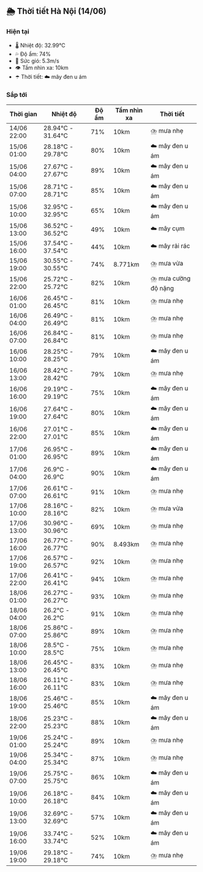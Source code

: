## 🌦️ Thời tiết Hà Nội (14/06)

### Hiện tại

- 🌡️ Nhiệt độ: 32.99℃
- 💦 Độ ẩm: 74%
- 💨 Sức gió: 5.3m/s
- 👁️ Tầm nhìn xa: 10km
- ☂️ Thời tiết: ☁️ mây đen u ám

### Sắp tới

| Thời gian | Nhiệt độ | Độ ẩm | Tầm nhìn xa | Thời tiết |
| --- | --- | --- | --- | --- |
| 14/06 22:00 | 28.94℃ - 31.64℃ | 71% | 10km | ⛈️ mưa nhẹ |
| 15/06 01:00 | 28.18℃ - 29.78℃ | 80% | 10km | ☁️ mây đen u ám |
| 15/06 04:00 | 27.67℃ - 27.67℃ | 89% | 10km | ☁️ mây đen u ám |
| 15/06 07:00 | 28.71℃ - 28.71℃ | 85% | 10km | ☁️ mây đen u ám |
| 15/06 10:00 | 32.95℃ - 32.95℃ | 65% | 10km | ☁️ mây đen u ám |
| 15/06 13:00 | 36.52℃ - 36.52℃ | 49% | 10km | ☁️ mây cụm |
| 15/06 16:00 | 37.54℃ - 37.54℃ | 44% | 10km | ☁️ mây rải rác |
| 15/06 19:00 | 30.55℃ - 30.55℃ | 74% | 8.771km | ⛈️ mưa vừa |
| 15/06 22:00 | 25.72℃ - 25.72℃ | 82% | 10km | ⛈️ mưa cường độ nặng |
| 16/06 01:00 | 26.45℃ - 26.45℃ | 81% | 10km | ⛈️ mưa nhẹ |
| 16/06 04:00 | 26.49℃ - 26.49℃ | 81% | 10km | ⛈️ mưa nhẹ |
| 16/06 07:00 | 26.84℃ - 26.84℃ | 81% | 10km | ⛈️ mưa nhẹ |
| 16/06 10:00 | 28.25℃ - 28.25℃ | 79% | 10km | ☁️ mây đen u ám |
| 16/06 13:00 | 28.42℃ - 28.42℃ | 79% | 10km | ⛈️ mưa nhẹ |
| 16/06 16:00 | 29.19℃ - 29.19℃ | 75% | 10km | ☁️ mây đen u ám |
| 16/06 19:00 | 27.64℃ - 27.64℃ | 80% | 10km | ☁️ mây đen u ám |
| 16/06 22:00 | 27.01℃ - 27.01℃ | 85% | 10km | ☁️ mây đen u ám |
| 17/06 01:00 | 26.95℃ - 26.95℃ | 89% | 10km | ☁️ mây đen u ám |
| 17/06 04:00 | 26.9℃ - 26.9℃ | 90% | 10km | ☁️ mây đen u ám |
| 17/06 07:00 | 26.61℃ - 26.61℃ | 91% | 10km | ⛈️ mưa nhẹ |
| 17/06 10:00 | 28.16℃ - 28.16℃ | 82% | 10km | ⛈️ mưa vừa |
| 17/06 13:00 | 30.96℃ - 30.96℃ | 69% | 10km | ⛈️ mưa nhẹ |
| 17/06 16:00 | 26.77℃ - 26.77℃ | 90% | 8.493km | ⛈️ mưa nhẹ |
| 17/06 19:00 | 26.57℃ - 26.57℃ | 92% | 10km | ⛈️ mưa nhẹ |
| 17/06 22:00 | 26.41℃ - 26.41℃ | 94% | 10km | ⛈️ mưa nhẹ |
| 18/06 01:00 | 26.27℃ - 26.27℃ | 93% | 10km | ⛈️ mưa nhẹ |
| 18/06 04:00 | 26.2℃ - 26.2℃ | 91% | 10km | ⛈️ mưa nhẹ |
| 18/06 07:00 | 25.86℃ - 25.86℃ | 89% | 10km | ⛈️ mưa nhẹ |
| 18/06 10:00 | 28.5℃ - 28.5℃ | 75% | 10km | ⛈️ mưa nhẹ |
| 18/06 13:00 | 26.45℃ - 26.45℃ | 83% | 10km | ⛈️ mưa nhẹ |
| 18/06 16:00 | 26.11℃ - 26.11℃ | 83% | 10km | ⛈️ mưa nhẹ |
| 18/06 19:00 | 25.46℃ - 25.46℃ | 85% | 10km | ☁️ mây đen u ám |
| 18/06 22:00 | 25.23℃ - 25.23℃ | 88% | 10km | ☁️ mây đen u ám |
| 19/06 01:00 | 25.24℃ - 25.24℃ | 89% | 10km | ⛈️ mưa nhẹ |
| 19/06 04:00 | 25.34℃ - 25.34℃ | 87% | 10km | ⛈️ mưa nhẹ |
| 19/06 07:00 | 25.75℃ - 25.75℃ | 86% | 10km | ☁️ mây đen u ám |
| 19/06 10:00 | 26.18℃ - 26.18℃ | 84% | 10km | ☁️ mây đen u ám |
| 19/06 13:00 | 32.69℃ - 32.69℃ | 57% | 10km | ☁️ mây đen u ám |
| 19/06 16:00 | 33.74℃ - 33.74℃ | 52% | 10km | ☁️ mây đen u ám |
| 19/06 19:00 | 29.18℃ - 29.18℃ | 74% | 10km | ⛈️ mưa nhẹ |
